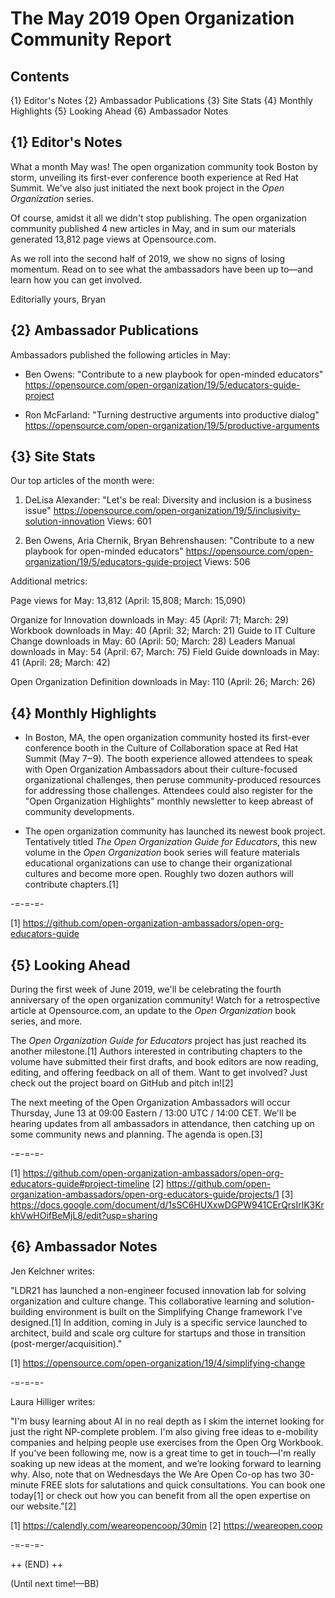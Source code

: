 # The May 2019 Open Organization Community Report
## Contents

{1} Editor's Notes
{2} Ambassador Publications
{3} Site Stats
{4} Monthly Highlights
{5} Looking Ahead
{6} Ambassador Notes

## {1} Editor's Notes

What a month May was! The open organization community took Boston by storm, unveiling its first-ever conference booth experience at Red Hat Summit. We've also just initiated the next book project in the _Open Organization_ series.

Of course, amidst it all we didn't stop publishing. The open organization community published 4 new articles in May, and in sum our materials generated 13,812 page views at Opensource.com.

As we roll into the second half of 2019, we show no signs of losing momentum. Read on to see what the ambassadors have been up to—and learn how you can get involved.

Editorially yours,
Bryan

## {2} Ambassador Publications

Ambassadors published the following articles in May:

* Ben Owens: "Contribute to a new playbook for open-minded educators"
https://opensource.com/open-organization/19/5/educators-guide-project

* Ron McFarland: "Turning destructive arguments into productive dialog"
https://opensource.com/open-organization/19/5/productive-arguments

## {3} Site Stats

Our top articles of the month were:

1. DeLisa Alexander: "Let's be real: Diversity and inclusion is a business issue"
https://opensource.com/open-organization/19/5/inclusivity-solution-innovation
Views: 601

2. Ben Owens, Aria Chernik, Bryan Behrenshausen: "Contribute to a new playbook for open-minded educators"
https://opensource.com/open-organization/19/5/educators-guide-project
Views: 506

Additional metrics:

Page views for May: 13,812 (April: 15,808; March: 15,090)

Organize for Innovation downloads in May: 45 (April: 71; March: 29)
Workbook downloads in May: 40 (April: 32; March: 21)
Guide to IT Culture Change downloads in May: 60 (April: 50; March: 28)
Leaders Manual downloads in May: 54 (April: 67; March: 75)
Field Guide downloads in May: 41 (April: 28; March: 42)

Open Organization Definition downloads in May: 110 (April: 26; March: 26)

## {4} Monthly Highlights

* In Boston, MA, the open organization community hosted its first-ever conference booth in the Culture of Collaboration space at Red Hat Summit (May 7‒9). The booth experience allowed attendees to speak with Open Organization Ambassadors about their culture-focused organizational challenges, then peruse community-produced resources for addressing those challenges. Attendees could also register for the "Open Organization Highlights" monthly newsletter to keep abreast of community developments.

* The open organization community has launched its newest book project. Tentatively titled _The Open Organization Guide for Educators_, this new volume in the _Open Organization_ book series will feature materials educational organizations can use to change their organizational cultures and become more open. Roughly two dozen authors will contribute chapters.[1]

-=-=-=-

[1] https://github.com/open-organization-ambassadors/open-org-educators-guide

## {5} Looking Ahead

During the first week of June 2019, we'll be celebrating the fourth anniversary of the open organization community! Watch for a retrospective article at Opensource.com, an update to the _Open Organization_ book series, and more.

The _Open Organization Guide for Educators_ project has just reached its another milestone.[1] Authors interested in contributing chapters to the volume have submitted their first drafts, and book editors are now reading, editing, and offering feedback on all of them. Want to get involved? Just check out the project board on GitHub and pitch in![2]

The next meeting of the Open Organization Ambassadors will occur Thursday, June 13 at 09:00 Eastern / 13:00 UTC / 14:00 CET. We'll be hearing updates from all ambassadors in attendance, then catching up on some community news and planning. The agenda is open.[3]

-=-=-=-

[1] https://github.com/open-organization-ambassadors/open-org-educators-guide#project-timeline
[2] https://github.com/open-organization-ambassadors/open-org-educators-guide/projects/1
[3] https://docs.google.com/document/d/1sSC6HUXxwDGPW941CErQrsIrlK3KrkhVwHOifBeMjL8/edit?usp=sharing

## {6} Ambassador Notes

Jen Kelchner writes:

"LDR21 has launched a non-engineer focused innovation lab for solving organization and culture change. This collaborative learning and solution-building environment is built on the Simplifying Change framework I've designed.[1] In addition, coming in July is a specific service launched to architect, build and scale org culture for startups and those in transition (post-merger/acquisition)."

[1] https://opensource.com/open-organization/19/4/simplifying-change

-=-=-=-

Laura Hilliger writes:

"I'm busy learning about AI in no real depth as I skim the internet looking for just the right NP-complete problem. I'm also giving free ideas to e-mobility companies and helping people use exercises from the Open Org Workbook. If you've been following me, now is a great time to get in touch—I'm really soaking up new ideas at the moment, and we’re looking forward to learning why. Also, note that on Wednesdays the We Are Open Co-op has two 30-minute FREE slots for salutations and quick consultations. You can book one today[1] or check out how you can benefit from all the open expertise on our website."[2]

[1] https://calendly.com/weareopencoop/30min
[2] https://weareopen.coop

-=-=-=-

++ (END) ++

(Until next time!—BB)
